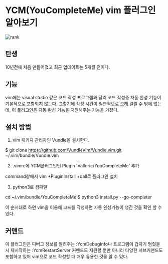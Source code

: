 # YCM(YouCompleteMe) vim 플러그인 알아보기

![rank](https://user-images.githubusercontent.com/61617997/147203771-36c0e21d-d37a-4d42-8f0b-1401e0beb91f.PNG)

## 탄생
10년전에 처음 만들어졌고 최근 업데이트는 5개월 전이다.

## 기능
vim에는 visual studio 같은 코드 작성 프로그램과 달리 코드 작성중 자동 완성 기능이 기본적으로 포함되지 않는다. 그렇기에 작성 시간이 필연적으로 오래 걸릴 수 밖에 없는데, 이 플러그인은 자동 완성 기능을 지원해주는 기능을 가졌다.

## 설치 방법

1. vim 패키지 관리자인 Vundle을 설치한다.

$ git clone https://github.com/VundleVim/Vundle.vim.git ~/.vim/bundle/Vundle.vim

2. .vimrc에 YCM플러그인인 Plugin 'Valloric/YouCompleteMe' 추가

command창에서 vim +PluginInstall +qall로 플러그인 설치

3. python3로 컴파일

cd ~/.vim/bundle/YouCompleteMe
$ python3 install.py --go-completer

이 순서대로 하면 vim을 이용해 코드를 작성하면 자동 완성기능이 생긴 것을 확인 할 수 있다.

## 커맨드

이 플러그인은 디버그 정보를 알려주는 :YcmDebugInfo나 프로그램이 갑자기 멈췄을 시 재시작하는 :YcmRestartServer 커맨드도 지원할 뿐만 아니라 다양한 서브커맨드도 포함하고 있어 vim으로 코드 작성할 때 매우 유용한 것을 알 수 있다.
